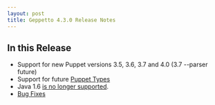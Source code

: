 ```yaml
---
layout: post
title: Geppetto 4.3.0 Release Notes
---
```


In this Release
---------------
* Support for new Puppet versions 3.5, 3.6, 3.7 and 4.0 (3.7 --parser future)
* Support for future [Puppet Types](https://github.com/puppetlabs/puppet-specifications/blob/master/language/types_values_variables.md)
* Java 1.6 [is no longer supported](https://tickets.puppetlabs.com/browse/GEP-114).
* [Bug Fixes](https://tickets.puppetlabs.com/issues/?jql=project%20%3D%20GEP%20AND%20fixVersion%20%3D%20%224.3.0%22%20ORDER%20BY%20updated%20DESC%2C%20priority%20DESC%2C%20created%20ASC)
